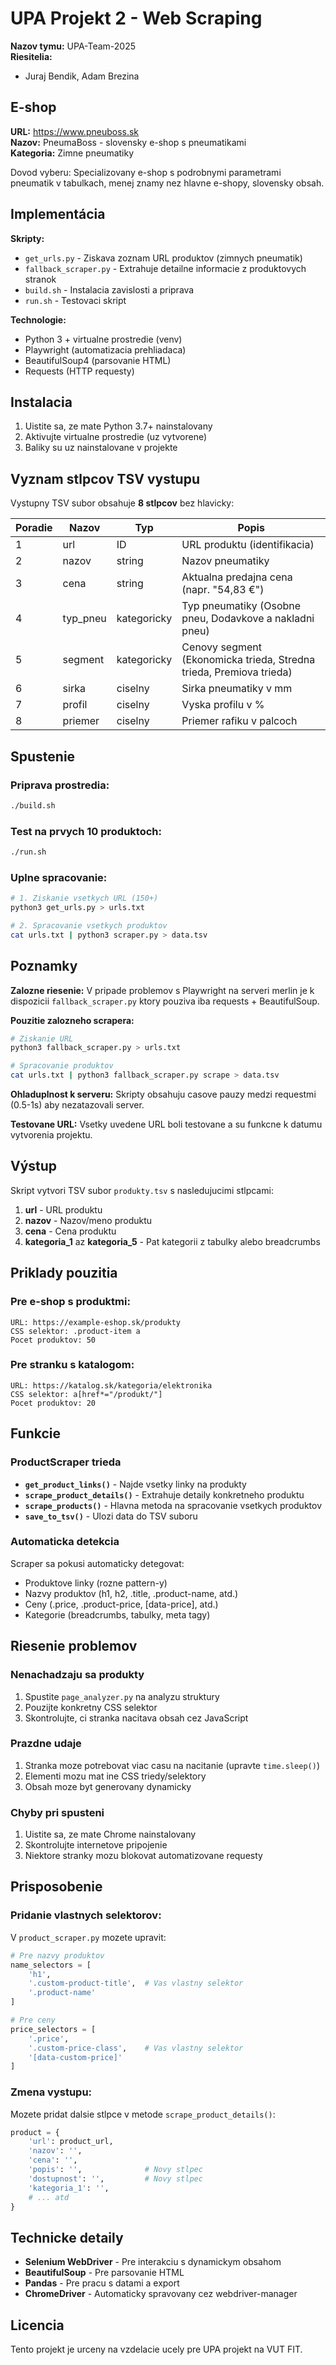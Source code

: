 # UPA Projekt 2 - Web Scraping

**Nazov tymu:** UPA-Team-2025  
**Riesitelia:** 
- Juraj Bendik, Adam Brezina

## E-shop

**URL:** https://www.pneuboss.sk  
**Nazov:** PneumaBoss - slovensky e-shop s pneumatikami  
**Kategoria:** Zimne pneumatiky  

Dovod vyberu: Specializovany e-shop s podrobnymi parametrami pneumatik v tabulkach, menej znamy nez hlavne e-shopy, slovensky obsah.

## Implementácia

**Skripty:**
- `get_urls.py` - Ziskava zoznam URL produktov (zimnych pneumatik)
- `fallback_scraper.py` - Extrahuje detailne informacie z produktovych stranok
- `build.sh` - Instalacia zavislosti a priprava
- `run.sh` - Testovaci skript

**Technologie:**
- Python 3 + virtualne prostredie (venv)
- Playwright (automatizacia prehliadaca)
- BeautifulSoup4 (parsovanie HTML)
- Requests (HTTP requesty)

## Instalacia

1. Uistite sa, ze mate Python 3.7+ nainstalovany
2. Aktivujte virtualne prostredie (uz vytvorene)
3. Baliky su uz nainstalovane v projekte

## Vyznam stlpcov TSV vystupu

Vystupny TSV subor obsahuje **8 stlpcov** bez hlavicky:

| Poradie | Nazov | Typ | Popis |
|---------|-------|-----|--------|
| 1 | url | ID | URL produktu (identifikacia) |
| 2 | nazov | string | Nazov pneumatiky |
| 3 | cena | string | Aktualna predajna cena (napr. "54,83 €") |
| 4 | typ_pneu | kategoricky | Typ pneumatiky (Osobne pneu, Dodavkove a nakladni pneu) |
| 5 | segment | kategoricky | Cenovy segment (Ekonomicka trieda, Stredna trieda, Premiova trieda) |
| 6 | sirka | ciselny | Sirka pneumatiky v mm |
| 7 | profil | ciselny | Vyska profilu v % |
| 8 | priemer | ciselny | Priemer rafiku v palcoch |

## Spustenie

### Priprava prostredia:
```bash
./build.sh
```

### Test na prvych 10 produktoch:
```bash  
./run.sh
```

### Uplne spracovanie:
```bash
# 1. Ziskanie vsetkych URL (150+)
python3 get_urls.py > urls.txt

# 2. Spracovanie vsetkych produktov
cat urls.txt | python3 scraper.py > data.tsv
```

## Poznamky

**Zalozne riesenie:** V pripade problemov s Playwright na serveri merlin je k dispozicii `fallback_scraper.py` ktory pouziva iba requests + BeautifulSoup.

**Pouzitie zalozneho scrapera:**
```bash
# Ziskanie URL
python3 fallback_scraper.py > urls.txt

# Spracovanie produktov  
cat urls.txt | python3 fallback_scraper.py scrape > data.tsv
```

**Ohladuplnost k serveru:** Skripty obsahuju casove pauzy medzi requestmi (0.5-1s) aby nezatazovali server.

**Testovane URL:** Vsetky uvedene URL boli testovane a su funkcne k datumu vytvorenia projektu.

## Výstup

Skript vytvori TSV subor `produkty.tsv` s nasledujucimi stlpcami:

1. **url** - URL produktu
2. **nazov** - Nazov/meno produktu
3. **cena** - Cena produktu
4. **kategoria_1** az **kategoria_5** - Pat kategorii z tabulky alebo breadcrumbs

## Priklady pouzitia

### Pre e-shop s produktmi:
```
URL: https://example-eshop.sk/produkty
CSS selektor: .product-item a
Pocet produktov: 50
```

### Pre stranku s katalogom:
```
URL: https://katalog.sk/kategoria/elektronika
CSS selektor: a[href*="/produkt/"]
Pocet produktov: 20
```

## Funkcie

### ProductScraper trieda

- **`get_product_links()`** - Najde vsetky linky na produkty
- **`scrape_product_details()`** - Extrahuje detaily konkretneho produktu
- **`scrape_products()`** - Hlavna metoda na spracovanie vsetkych produktov
- **`save_to_tsv()`** - Ulozi data do TSV suboru

### Automaticka detekcia

Scraper sa pokusi automaticky detegovat:
- Produktove linky (rozne pattern-y)
- Nazvy produktov (h1, h2, .title, .product-name, atd.)
- Ceny (.price, .product-price, [data-price], atd.)
- Kategorie (breadcrumbs, tabulky, meta tagy)

## Riesenie problemov

### Nenachadzaju sa produkty
1. Spustite `page_analyzer.py` na analyzu struktury
2. Pouzijte konkretny CSS selektor
3. Skontrolujte, ci stranka nacitava obsah cez JavaScript

### Prazdne udaje
1. Stranka moze potrebovat viac casu na nacitanie (upravte `time.sleep()`)
2. Elementi mozu mat ine CSS triedy/selektory
3. Obsah moze byt generovany dynamicky

### Chyby pri spusteni
1. Uistite sa, ze mate Chrome nainstalovany
2. Skontrolujte internetove pripojenie
3. Niektore stranky mozu blokovat automatizovane requesty

## Prisposobenie

### Pridanie vlastnych selektorov:

V `product_scraper.py` mozete upravit:

```python
# Pre nazvy produktov
name_selectors = [
    'h1',
    '.custom-product-title',  # Vas vlastny selektor
    '.product-name'
]

# Pre ceny
price_selectors = [
    '.price',
    '.custom-price-class',    # Vas vlastny selektor
    '[data-custom-price]'
]
```

### Zmena vystupu:

Mozete pridat dalsie stlpce v metode `scrape_product_details()`:

```python
product = {
    'url': product_url,
    'nazov': '',
    'cena': '',
    'popis': '',              # Novy stlpec
    'dostupnost': '',         # Novy stlpec
    'kategoria_1': '',
    # ... atd
}
```

## Technicke detaily

- **Selenium WebDriver** - Pre interakciu s dynamickym obsahom
- **BeautifulSoup** - Pre parsovanie HTML
- **Pandas** - Pre pracu s datami a export
- **ChromeDriver** - Automaticky spravovany cez webdriver-manager

## Licencia

Tento projekt je urceny na vzdelacie ucely pre UPA projekt na VUT FIT.